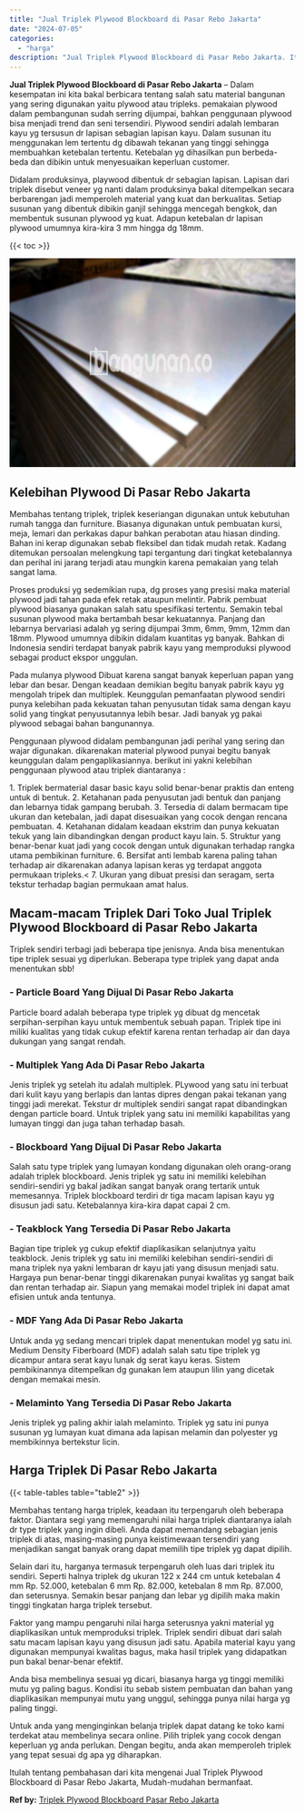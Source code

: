 ```yaml
---
title: "Jual Triplek Plywood Blockboard di Pasar Rebo Jakarta"
date: "2024-07-05"
categories: 
  - "harga"
description: "Jual Triplek Plywood Blockboard di Pasar Rebo Jakarta. Itulah tentang pembahasan dari kita mengenai Jual Triplek Plywood Blockboard di Pasar Rebo Jakarta, Mu..."
---
```


**Jual Triplek Plywood Blockboard di Pasar Rebo Jakarta** – Dalam kesempatan ini kita bakal berbicara tentang salah satu material bangunan yang sering digunakan yaitu plywood atau tripleks. pemakaian plywood dalam pembangunan sudah serring dijumpai, bahkan penggunaan plywood bisa menjadi trend dan seni tersendiri. Plywood sendiri adalah lembaran kayu yg tersusun dr lapisan sebagian lapisan kayu. Dalam susunan itu menggunakan lem tertentu dg dibawah tekanan yang tinggi sehingga membuahkan ketebalan tertentu. Ketebalan yg dihasilkan pun berbeda-beda dan dibikin untuk menyesuaikan keperluan customer.

Didalam produksinya, playwood dibentuk dr sebagian lapisan. Lapisan dari triplek disebut veneer yg nanti dalam produksinya bakal ditempelkan secara berbarengan jadi memperoleh material yang kuat dan berkualitas. Setiap susunan yang dibentuk dibikin ganjil sehingga mencegah bengkok, dan membentuk susunan plywood yg kuat. Adapun ketebalan dr lapisan plywood umumnya kira-kira 3 mm hingga dg 18mm.

{{< toc >}}

![Jual Triplek Plywood Blockboard di Pasar Rebo Jakarta](/images/jual-triplek-murah-21.png)

## Kelebihan Plywood Di Pasar Rebo Jakarta

Membahas tentang triplek, triplek keseriangan digunakan untuk kebutuhan rumah tangga dan furniture. Biasanya digunakan untuk pembuatan kursi, meja, lemari dan perkakas dapur bahkan perabotan atau hiasan dinding. Bahan ini kerap digunakan sebab fleksibel dan tidak mudah retak. Kadang ditemukan persoalan melengkung tapi tergantung dari tingkat ketebalannya dan perihal ini jarang terjadi atau mungkin karena pemakaian yang telah sangat lama.

Proses produksi yg sedemikian rupa, dg proses yang presisi maka material plywood jadi tahan pada efek retak ataupun melintir. Pabrik pembuat plywood biasanya gunakan salah satu spesifikasi tertentu. Semakin tebal susunan plywood maka bertambah besar kekuatannya. Panjang dan lebarnya bervariasi adalah yg sering dijumpai 3mm, 6mm, 9mm, 12mm dan 18mm. Plywood umumnya dibikin didalam kuantitas yg banyak. Bahkan di Indonesia sendiri terdapat banyak pabrik kayu yang memproduksi plywood sebagai product ekspor unggulan.

Pada mulanya plywood Dibuat karena sangat banyak keperluan papan yang lebar dan besar. Dengan keadaan demikian begitu banyak pabrik kayu yg mengolah tripek dan multiplek. Keunggulan pemanfaatan plywood sendiri punya kelebihan pada kekuatan tahan penyusutan tidak sama dengan kayu solid yang tingkat penyusutannya lebih besar. Jadi banyak yg pakai plywood sebagai bahan bangunannya.

Penggunaan plywood didalam pembangunan jadi perihal yang sering dan wajar digunakan. dikarenakan material plywood punyai begitu banyak keunggulan dalam pengaplikasiannya. berikut ini yakni kelebihan penggunaan plywood atau triplek diantaranya :

1\. Triplek bermaterial dasar basic kayu solid benar-benar praktis dan enteng untuk di bentuk. 2. Ketahanan pada penyusutan jadi bentuk dan panjang dan lebarnya tidak gampang berubah. 3. Tersedia di dalam bermacam tipe ukuran dan ketebalan, jadi dapat disesuaikan yang cocok dengan rencana pembuatan. 4. Ketahanan didalam keadaan ekstrim dan punya kekuatan tekuk yang lain dibandingkan dengan product kayu lain. 5. Struktur yang benar-benar kuat jadi yang cocok dengan untuk digunakan terhadap rangka utama pembikinan furniture. 6. Bersifat anti lembab karena paling tahan terhadap air dikarenakan adanya lapisan keras yg terdapat anggota permukaan tripleks.< 7. Ukuran yang dibuat presisi dan seragam, serta tekstur terhadap bagian permukaan amat halus.

## Macam-macam Triplek Dari Toko Jual Triplek Plywood Blockboard di Pasar Rebo Jakarta

Triplek sendiri terbagi jadi beberapa tipe jenisnya. Anda bisa menentukan tipe triplek sesuai yg diperlukan. Beberapa type triplek yang dapat anda menentukan sbb!

### \- Particle Board Yang Dijual Di Pasar Rebo Jakarta

Particle board adalah beberapa type triplek yg dibuat dg mencetak serpihan-serpihan kayu untuk membentuk sebuah papan. Triplek tipe ini miliki kualitas yang tidak cukup efektif karena rentan terhadap air dan daya dukungan yang sangat rendah.

### \- Multiplek Yang Ada Di Pasar Rebo Jakarta

Jenis triplek yg setelah itu adalah multiplek. PLywood yang satu ini terbuat dari kulit kayu yang berlapis dan lantas dipres dengan pakai tekanan yang tinggi jadi merekat. Tekstur dr multiplek sendiri sangat rapat dibandingkan dengan particle board. Untuk triplek yang satu ini memiliki kapabilitas yang lumayan tinggi dan juga tahan terhadap basah.

### \- Blockboard Yang Dijual Di Pasar Rebo Jakarta

Salah satu type triplek yang lumayan kondang digunakan oleh orang-orang adalah triplek blockboard. Jenis triplek yg satu ini memiliki kelebihan sendiri-sendiri yg bakal jadikan sangat banyak orang tertarik untuk memesannya. Triplek blockboard terdiri dr tiga macam lapisan kayu yg disusun jadi satu. Ketebalannya kira-kira dapat capai 2 cm.

### \- Teakblock Yang Tersedia Di Pasar Rebo Jakarta

Bagian tipe triplek yg cukup efektif diaplikasikan selanjutnya yaitu teakblock. Jenis triplek yg satu ini memiliki kelebihan sendiri-sendiri di mana triplek nya yakni lembaran dr kayu jati yang disusun menjadi satu. Hargaya pun benar-benar tinggi dikarenakan punyai kwalitas yg sangat baik dan rentan terhadap air. Siapun yang memakai model triplek ini dapat amat efisien untuk anda tentunya.

### \- MDF Yang Ada Di Pasar Rebo Jakarta

Untuk anda yg sedang mencari triplek dapat menentukan model yg satu ini. Medium Density Fiberboard (MDF) adalah salah satu tipe triplek yg dicampur antara serat kayu lunak dg serat kayu keras. Sistem pembikinannya ditempelkan dg gunakan lem ataupun lilin yang dicetak dengan memakai mesin.

### \- Melaminto Yang Tersedia Di Pasar Rebo Jakarta

Jenis triplek yg paling akhir ialah melaminto. Triplek yg satu ini punya susunan yg lumayan kuat dimana ada lapisan melamin dan polyester yg membikinnya bertekstur licin.

## Harga Triplek Di Pasar Rebo Jakarta

{{< table-tables table="table2" >}}

Membahas tentang harga triplek, keadaan itu terpengaruh oleh beberapa faktor. Diantara segi yang memengaruhi nilai harga triplek diantaranya ialah dr type triplek yang ingin dibeli. Anda dapat memandang sebagian jenis triplek di atas, masing-masing punya keistimewaan tersendiri yang menjadikan sangat banyak orang dapat memilih tipe triplek yg dapat dipilih.

Selain dari itu, harganya termasuk terpengaruh oleh luas dari triplek itu sendiri. Seperti halnya triplek dg ukuran 122 x 244 cm untuk ketebalan 4 mm Rp. 52.000, ketebalan 6 mm Rp. 82.000, ketebalan 8 mm Rp. 87.000, dan seterusnya. Semakin besar panjang dan lebar yg dipilih maka makin tinggi tingkatan harga triplek tersebut.

Faktor yang mampu pengaruhi nilai harga seterusnya yakni material yg diaplikasikan untuk memproduksi triplek. Triplek sendiri dibuat dari salah satu macam lapisan kayu yang disusun jadi satu. Apabila material kayu yang digunakan mempunyai kwalitas bagus, maka hasil triplek yang didapatkan pun bakal benar-benar efektif.

Anda bisa membelinya sesuai yg dicari, biasanya harga yg tinggi memiliki mutu yg paling bagus. Kondisi itu sebab sistem pembuatan dan bahan yang diaplikasikan mempunyai mutu yang unggul, sehingga punya nilai harga yg paling tinggi.

Untuk anda yang menginginkan belanja triplek dapat datang ke toko kami terdekat atau membelinya secara online. Pilih triplek yang cocok dengan keperluan yg anda perlukan. Dengan begitu, anda akan memperoleh triplek yang tepat sesuai dg apa yg diharapkan.

Itulah tentang pembahasan dari kita mengenai Jual Triplek Plywood Blockboard di Pasar Rebo Jakarta, Mudah-mudahan bermanfaat.

**Ref by:** [Triplek Plywood Blockboard Pasar Rebo Jakarta](https://id.wikipedia.org/wiki/Triplek)
